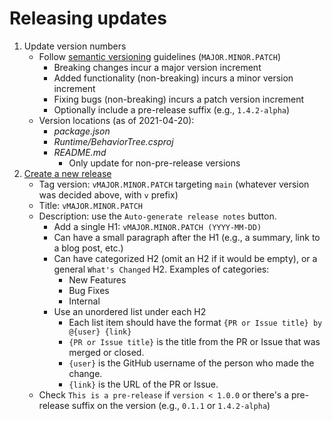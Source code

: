 # Releasing updates
1. Update version numbers
    - Follow [semantic versioning](https://semver.org/) guidelines (`MAJOR.MINOR.PATCH`)
        - Breaking changes incur a major version increment
        - Added functionality (non-breaking) incurs a minor version increment
        - Fixing bugs (non-breaking) incurs a patch version increment
        - Optionally include a pre-release suffix (e.g., `1.4.2-alpha`)
    - Version locations (as of 2021-04-20):
        - _package.json_
        - _Runtime/BehaviorTree.csproj_
        - _README.md_
            - Only update for non-pre-release versions
1. [Create a new release](https://github.com/asasine/BehaviorTree.NET/releases/new)
    - Tag version: `vMAJOR.MINOR.PATCH` targeting `main` (whatever version was decided above, with `v` prefix)
    - Title: `vMAJOR.MINOR.PATCH`
    - Description: use the `Auto-generate release notes` button. 
        - Add a single H1: `vMAJOR.MINOR.PATCH (YYYY-MM-DD)`
        - Can have a small paragraph after the H1 (e.g., a summary, link to a blog post, etc.)
        - Can have categorized H2 (omit an H2 if it would be empty), or a general `What's Changed` H2. Examples of categories:
            - New Features
            - Bug Fixes
            - Internal
        - Use an unordered list under each H2
            - Each list item should have the format `{PR or Issue title} by @{user} {link}`
            - `{PR or Issue title}` is the title from the PR or Issue that was merged or closed.
            - `{user}` is the GitHub username of the person who made the change.
            - `{link}` is the URL of the PR or Issue.
    - Check `This is a pre-release` if `version < 1.0.0` or there's a pre-release suffix on the version (e.g., `0.1.1` or `1.4.2-alpha`)

